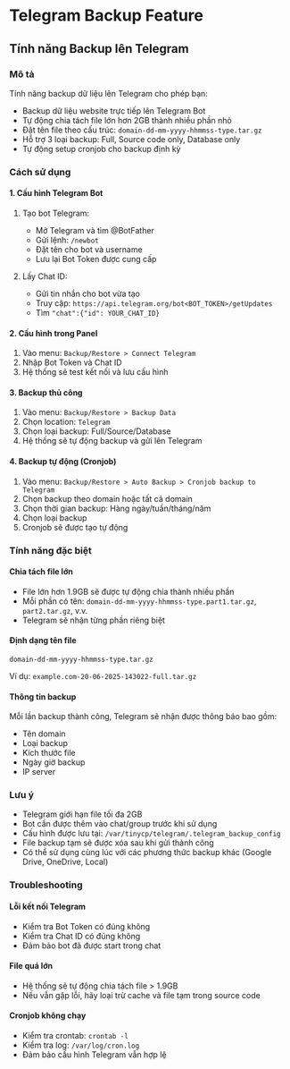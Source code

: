 # Telegram Backup Feature

## Tính năng Backup lên Telegram

### Mô tả
Tính năng backup dữ liệu lên Telegram cho phép bạn:
- Backup dữ liệu website trực tiếp lên Telegram Bot
- Tự động chia tách file lớn hơn 2GB thành nhiều phần nhỏ
- Đặt tên file theo cấu trúc: `domain-dd-mm-yyyy-hhmmss-type.tar.gz`
- Hỗ trợ 3 loại backup: Full, Source code only, Database only
- Tự động setup cronjob cho backup định kỳ

### Cách sử dụng

#### 1. Cấu hình Telegram Bot
1. Tạo bot Telegram:
   - Mở Telegram và tìm @BotFather
   - Gửi lệnh: `/newbot`
   - Đặt tên cho bot và username
   - Lưu lại Bot Token được cung cấp

2. Lấy Chat ID:
   - Gửi tin nhắn cho bot vừa tạo
   - Truy cập: `https://api.telegram.org/bot<BOT_TOKEN>/getUpdates`
   - Tìm `"chat":{"id": YOUR_CHAT_ID}`

#### 2. Cấu hình trong Panel
1. Vào menu: `Backup/Restore > Connect Telegram`
2. Nhập Bot Token và Chat ID
3. Hệ thống sẽ test kết nối và lưu cấu hình

#### 3. Backup thủ công
1. Vào menu: `Backup/Restore > Backup Data`
2. Chọn location: `Telegram`
3. Chọn loại backup: Full/Source/Database
4. Hệ thống sẽ tự động backup và gửi lên Telegram

#### 4. Backup tự động (Cronjob)
1. Vào menu: `Backup/Restore > Auto Backup > Cronjob backup to Telegram`
2. Chọn backup theo domain hoặc tất cả domain
3. Chọn thời gian backup: Hàng ngày/tuần/tháng/năm
4. Chọn loại backup
5. Cronjob sẽ được tạo tự động

### Tính năng đặc biệt

#### Chia tách file lớn
- File lớn hơn 1.9GB sẽ được tự động chia thành nhiều phần
- Mỗi phần có tên: `domain-dd-mm-yyyy-hhmmss-type.part1.tar.gz`, `part2.tar.gz`, v.v.
- Telegram sẽ nhận từng phần riêng biệt

#### Định dạng tên file
```
domain-dd-mm-yyyy-hhmmss-type.tar.gz
```
Ví dụ: `example.com-20-06-2025-143022-full.tar.gz`

#### Thông tin backup
Mỗi lần backup thành công, Telegram sẽ nhận được thông báo bao gồm:
- Tên domain
- Loại backup
- Kích thước file
- Ngày giờ backup
- IP server

### Lưu ý
- Telegram giới hạn file tối đa 2GB
- Bot cần được thêm vào chat/group trước khi sử dụng
- Cấu hình được lưu tại: `/var/tinycp/telegram/.telegram_backup_config`
- File backup tạm sẽ được xóa sau khi gửi thành công
- Có thể sử dụng cùng lúc với các phương thức backup khác (Google Drive, OneDrive, Local)

### Troubleshooting

#### Lỗi kết nối Telegram
- Kiểm tra Bot Token có đúng không
- Kiểm tra Chat ID có đúng không
- Đảm bảo bot đã được start trong chat

#### File quá lớn
- Hệ thống sẽ tự động chia tách file > 1.9GB
- Nếu vẫn gặp lỗi, hãy loại trừ cache và file tạm trong source code

#### Cronjob không chạy
- Kiểm tra crontab: `crontab -l`
- Kiểm tra log: `/var/log/cron.log`
- Đảm bảo cấu hình Telegram vẫn hợp lệ
